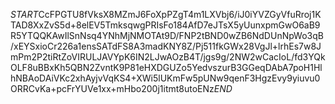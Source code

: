 $START$CcFPGTU8fVksX8MZmJ6FoXpPZgT4m1LXVbj6/iJ0iYVZGyVfuRroj1KTAD8XxZvS5d+8elEV5TmksqwgPRIsFo184AfD7eJTsX5yUunxpmGwO6aB9R5YTQQKAwIlSnNsq4YNhMjNMOTAt9D/FNP2tBND0wZB6NdDUnNpWo3qB/xEYSxioCr226a1ensSATdFS8A3madKNY8Z/Pj511fkGWx28VgJl+lrhEs7w8JmPm2P2tiRtZoVIRULJAVYpK6IN2LJwAOzB4T/jgs9g/2NW2wCacIoL/fd3YQkOLF8uBBxKh5QBN2ZvntK9P81eHXDGUZo5YedvszurB3GGeqDAbA7poH1HlhNBAoDAiVKc2xhAyjvVqKS4+XWi5lUKmFw5pUNw9qenF3HgzEvy9yiuvu0ORRCvKa+pcFrYUVe1xx+mHbo200j1itmt8utoENz$END$